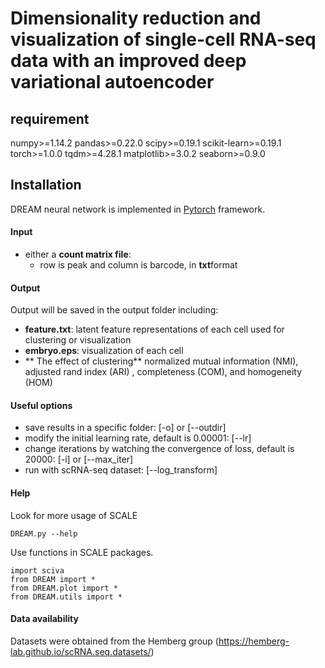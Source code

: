 # Dimensionality reduction and visualization of single-cell RNA-seq data with an improved deep variational autoencoder

## requirement
 numpy>=1.14.2
 pandas>=0.22.0
 scipy>=0.19.1
 scikit-learn>=0.19.1
 torch>=1.0.0
 tqdm>=4.28.1
 matplotlib>=3.0.2
 seaborn>=0.9.0

## Installation  

DREAM neural network is implemented in [Pytorch](https://pytorch.org/) framework.     
	

#### Input
* either a **count matrix file**:  
	* row is peak and column is barcode, in **txt**format

#### Output
Output will be saved in the output folder including:
* **feature.txt**:  latent feature representations of each cell used for clustering or visualization
* **embryo.eps**:  visualization of each cell
* ** The effect of clustering**  normalized mutual information (NMI), adjusted rand index (ARI) , completeness (COM), and homogeneity (HOM)      
#### Useful options  
* save results in a specific folder: [-o] or [--outdir] 
* modify the initial learning rate, default is 0.00001: [--lr]  
* change iterations by watching the convergence of loss, default is 20000: [-i] or [--max_iter]  
* run with scRNA-seq dataset: [--log_transform]
	
#### Help
Look for more usage of SCALE

	DREAM.py --help 

Use functions in SCALE packages.

	import sciva
	from DREAM import *
	from DREAM.plot import *
	from DREAM.utils import *
	

#### Data availability  
Datasets were obtained from the Hemberg group (https://hemberg-lab.github.io/scRNA.seq.datasets/)

